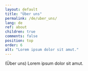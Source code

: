 ```yaml
---
layout: default
title: "Über uns"
permalink: /de/uber_uns/
lang: de
ref: about
children: true
comments: false
position: top
order: 6
alt: "Lorem ipsum dolor sit amut."
---
```

(Über uns) Lorem ipsum dolor sit amut.
